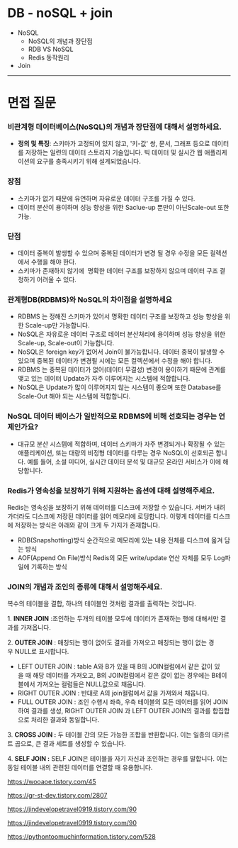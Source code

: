 # DB - noSQL + join

- NoSQL
    - NoSQL의 개념과 장단점
    - RDB VS NoSQL
    - Redis 동작원리
- Join

---

# 면접 질문

### **비관계형 데이터베이스(NoSQL)의 개념과 장단점에 대해서 설명하세요.**

- **정의 및 특징**: 스키마가 고정되어 있지 않고, '키-값' 쌍, 문서, 그래프 등으로 데이터를 저장하는 일련의 데이터 스토리지 기술입니다. 빅 데이터 및 실시간 웹 애플리케이션의 요구를 충족시키기 위해 설계되었습니다.

### **장점**

- 스키마가 없기 때문에 유연하며 자유로운 데이터 구조를 가질 수 있다.
- 데이터 분산이 용이하며 성능 향상을 위한 Saclue-up 뿐만이 아닌Scale-out 또한 가능.

### **단점**

- 데이터 중복이 발생할 수 있으며 중복된 데이터가 변경 될 경우 수정을 모든 컬렉션에서 수행을 해야 한다.
- 스키마가 존재하지 않기에  명확한 데이터 구조를 보장하지 않으며 데이터 구조 결정하기 어려울 수 있다.
    
    

### **관계형DB(RDBMS)와 NoSQL의 차이점을 설명하세요**

- RDBMS 는 정해진 스키마가 있어서 명확한 데이터 구조를 보장하고 성능 향상을 위한 Scale-up만 가능합니다.
- NoSQL은 자유로운 데이터 구조로 데이터 분산처리에 용이하며 성능 향상을 위한 Scale-up, Scale-out이 가능합니다.
- NoSQL은 foreign key가 없어서 Join이 불가능합니다. 데이터 중복이 발생할 수 있으며 중복된 데이터가 변경될 시에는 모든 컬렉션에서 수정을 해야 합니다.
- RDBMS 는 중복된 데이터가 없어(데이터 무결성) 변경이 용이하기 때문에 관계를 맺고 있는 데이터 Update가 자주 이루어지는 시스템에 적합합니다.
- NoSQL은 Update가 많이 이루어지지 않는 시스템이 좋으며 또한 Database를 Scale-Out 해야 되는 시스템에 적합합니다.

### **NoSQL 데이터 베이스가 일반적으로 RDBMS에 비해 선호되는 경우는 언제인가요?**

- 대규모 분산 시스템에 적합하며, 데이터 스키마가 자주 변경되거나 확장될 수 있는 애플리케이션, 또는 대량의 비정형 데이터를 다루는 경우 NoSQL이 선호되곤 합니다. 예를 들어, 소셜 미디어, 실시간 데이터 분석 및 대규모 온라인 서비스가 이에 해당합니다.

### Redis가 영속성을 보장하기 위해 지원하는 옵션에 대해 설명해주세요.

Redis는 영속성을 보장하기 위해 데이터를 디스크에 저장할 수 있습니다.
서버가 내려가더라도 디스크에 저장된 데이터를 읽어 메모리에 로딩합니다.
이렇게 데이터를 디스크에 저장하는 방식은 아래와 같이 크게 두 가지가 존재합니다.
- RDB(Snapshotting)방식
순간적으로 메모리에 있는 내용 전체를 디스크에 옮겨 담는 방식
- AOF(Append On File)방식
Redis의 모든 write/update 연산 자체를 모두 Log파일에 기록하는 방식


### **JOIN의 개념과 조인의 종류에 대해서 설명해주세요.**

복수의 테이블을 결합, 하나의 테이블인 것처럼 결과를 출력하는 것입니다.

1. **INNER JOIN** :조인하는 두개의 테이블 모두에 데이터가 존재하는 행에 대해서만 결과를 가져옵니다.

2. **OUTER JOIN** : 매칭되는 행이 없어도 결과를 가져오고 매칭되는 행이 없는 경우 NULL로 표시합니다.

- LEFT OUTER JOIN : table A와 B가 있을 때 B의 JOIN컬럼에서 같은 값이 있을 때 해당 데이터를 가져오고, B의 JOIN컬럼에서 같은 값이 없는 경우에는 B테이블에서 가져오는 컬럼들은 NULL값으로 채웁니다.
- RIGHT OUTER JOIN : 반대로 A의 join컬럼에서 값을 가져와서 채웁니다.
- FULL OUTER JOIN : 조인 수행시 좌측, 우측 테이블의 모든 데이터를 읽어 JOIN하여 결과를 생성, RIGHT OUTER JOIN 과 LEFT OUTER JOIN의 결과를 합집합으로 처리한 결과와 동일합니다.

3. **CROSS JOIN :** 두 테이블 간의 모든 가능한 조합을 반환합니다. 이는 일종의 데카르트 곱으로, 큰 결과 세트를 생성할 수 있습니다.

4. **SELF JOIN :** SELF JOIN은 테이블을 자기 자신과 조인하는 경우를 말합니다. 이는 동일 테이블 내의 관련된 데이터를 연결할 때 유용합니다.


https://wooaoe.tistory.com/45

https://gr-st-dev.tistory.com/2807

https://jindevelopetravel0919.tistory.com/90

https://jindevelopetravel0919.tistory.com/90

https://pythontoomuchinformation.tistory.com/528

